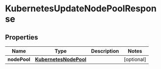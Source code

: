 

# KubernetesUpdateNodePoolResponse


## Properties

| Name | Type | Description | Notes |
|------------ | ------------- | ------------- | -------------|
|**nodePool** | [**KubernetesNodePool**](KubernetesNodePool.md) |  |  [optional] |



